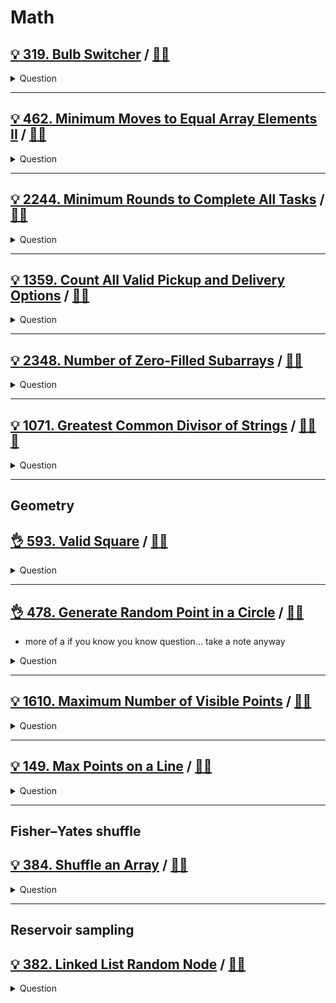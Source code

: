 # Math

## [:bulb: 319. Bulb Switcher](https://leetcode.com/problems/bulb-switcher) / [:man_technologist:](bulb_switcher.h)

<details><summary markdown="span">Question</summary>

```markdown
There are n bulbs that are initially off. You first turn on all the bulbs, then
you turn off every second bulb.

On the third round, you toggle every third bulb (turning on if it's off or
turning off if it's on). For the ith round, you toggle every i bulb. For the nth
round, you only toggle the last bulb.

Return the number of bulbs that are on after n rounds.

Input: n = 5
Output: 2
round 0: 0 0 0 0 0
round 1: 1 1 1 1 1
round 2: 1 0 1 0 1
round 3: 1 0 0 0 1
round 4: 1 0 0 1 1
round 5: 1 0 0 1 0
```

</details>

------------------------------------------------------------------------------

## [:bulb: 462. Minimum Moves to Equal Array Elements II](https://leetcode.com/problems/minimum-moves-to-equal-array-elements-ii/) / [:man_technologist:](minimum_moves_to_equal_array.h)

<details><summary markdown="span">Question</summary>

```markdown
Given an integer array nums of size n,
return the minimum number of moves required to make all array elements equal.

In one move, you can increment or decrement an element of the array by 1.
Example:
INPUT = [1,2,3]
OUTPUT = 2
```

</details>

------------------------------------------------------------------------------

## [:bulb: 2244. Minimum Rounds to Complete All Tasks](https://leetcode.com/problems/minimum-rounds-to-complete-all-tasks) / [:man_technologist:](minimum_rounds_to_complete_all_tasks.h)

<details><summary markdown="span">Question</summary>

```markdown
You are given a 0-indexed integer array tasks, where tasks[i]
represents the difficulty level of a task.

In each round, you can complete either 2 or 3 tasks of the same difficulty level.

Return the minimum rounds required to complete all the tasks, or -1 if it is not
possible to complete all the tasks.

Input: tasks = [2,3,3]
Output: -1
Explanation: There is only 1 task of difficulty level 2, but in each round, you
can only complete either 2 or 3 tasks of the same difficulty level.


Input: tasks = [2,2,3,3,2,4,4,4,4,4]
Output: 4
Explanation: To complete all the tasks, a possible plan is:
- In the first round, you complete 3 tasks of difficulty level 2.
- In the second round, you complete 2 tasks of difficulty level 3.
- In the third round, you complete 3 tasks of difficulty level 4.
- In the fourth round, you complete 2 tasks of difficulty level 4.
```

</details>

------------------------------------------------------------------------------

## [:bulb: 1359. Count All Valid Pickup and Delivery Options](https://leetcode.com/problems/count-all-valid-pickup-and-delivery-options/) / [:man_technologist:](count_all_valid_delivery_options.h)

<details><summary markdown="span">Question</summary>

```markdown
Given n orders, each order consist in pickup and delivery services.

Count all valid pickup/delivery possible sequences such that
- delivery(i) is always after of pickup(i).

Since the answer may be too large, return it modulo 10^9 + 7.

Input: n = 2
Output: 6

Explanation: All possible orders:
- (P1,P2,D1,D2), (P1,P2,D2,D1), (P1,D1,P2,D2),
  (P2,P1,D1,D2), (P2,P1,D2,D1), (P2,D2,P1,D1).
- This is an invalid order (P1,D2,P2,D1) because Pickup 2 is after of Delivery 2.
```

</details>

------------------------------------------------------------------------------

## [:bulb: 2348. Number of Zero-Filled Subarrays](https://leetcode.com/problems/number-of-zero-filled-subarrays/) / [:man_technologist:](number_of_zero_filled_subarrays.h)

<details><summary markdown="span">Question</summary>

```markdown
Given an integer array nums, return the number of subarrays filled with 0.

A subarray is a contiguous non-empty sequence of elements within an array.

Input: nums = [1,3,0,0,2,0,0,4]
Output: 6
Explanation:
There are 4 occurrences of [0] as a subarray.
There are 2 occurrences of [0,0] as a subarray.
There is no occurrence of a subarray with a size more than 2 filled with 0. Therefore, we return 6.
```

</details>

------------------------------------------------------------------------------

## [:bulb: 1071. Greatest Common Divisor of Strings](https://leetcode.com/problems/greatest-common-divisor-of-strings) / [:man_technologist:](greatest_common_divisor_of_strings.h) [:snake:](greatest_common_divisor_of_strings.py)

<details><summary markdown="span">Question</summary>

```markdown
For two strings s and t, we say "t divides s" if and only if
s = t + ... + t (i.e., t is concatenated with itself one or more times).

Given two strings str1 and str2,
return the largest string x such that x divides both str1 and str2.

Input: str1 = "ABABAB", str2 = "ABAB"
Output: "AB"
```

</details>

------------------------------------------------------------------------------

## Geometry

## [:ok_hand: 593. Valid Square](https://leetcode.com/problems/valid-square/) / [:man_technologist:](valid_square.h)

<details><summary markdown="span">Question</summary>

```markdown
Given the coordinates of four points in 2D space p1, p2, p3 and p4,
return true if the four points construct a square.

The coordinate of a point pi is represented as [xi, yi].
The input is not given in any order.

A valid square has four equal sides with positive length and four equal angles
(90-degree angles).

Input: p1 = [0,0], p2 = [1,1], p3 = [1,0], p4 = [0,1]
Output: true

Input: p1 = [1,0], p2 = [-1,0], p3 = [0,1], p4 = [0,-1]
Output: true
```

</details>

------------------------------------------------------------------------------

## [:ok_hand: 478. Generate Random Point in a Circle](https://leetcode.com/problems/generate-random-point-in-a-circle) / [:man_technologist:](gen_random_pt_in_circle.h)

- more of a if you know you know question... take a note anyway

<details><summary markdown="span">Question</summary>

```markdown
Given the radius and the position of the center of a circle, implement the
function `randPoint` which generates a uniform random point inside the circle.

Implement the Solution class:

`Solution(double radius, double x_center, double y_center)`
- initializes the object with the radius of the circle radius and the position
  of the center (x_center, y_center).
`randPoint()`
- returns a random point inside the circle.

A point on the circumference of the circle is considered to be in the circle.
The answer is returned as an array [x, y].
```

</details>

------------------------------------------------------------------------------

## [:bulb: 1610. Maximum Number of Visible Points](https://leetcode.com/problems/minimum-moves-to-equal-array-elements-ii/) / [:man_technologist:](max_of_visible_pts.h)

<details><summary markdown="span">Question</summary>

```markdown
You are given an array points, an integer angle, and your location, where
- location = [posx, posy]
- points[i] = [xi, yi]

You can see some set of points if, for each point, the angle formed by
- the point, your position, and the immediate east direction from your position
is in your field of view.

Initially, you are facing directly east from your position
- e.g. 0 degree against +x axis initially
- your visible range is basically from [-degree/2, degree/2] initially.
- but you can rotate your self counter clockwise for d degree, when you do so,
  your visible range is [d - degree/2, d + degree /2]

There can be multiple points at one coordinate.
There may be points at your location, and in such case, you can always see these points regardless of your rotation.

Points do not obstruct/block your vision to other points.
- (For example, say you are at (0, 0), degree is 90, point (1, 1) won't block you
seeing point(2, 2))

Return the maximum number of points you can see.

Input: points = [[1,0],[2,1]], angle = 13, location = [1,1]
Output: 1
```

</details>

------------------------------------------------------------------------------

## [:bulb: 149. Max Points on a Line](https://leetcode.com/problems/max-points-on-a-line) / [:man_technologist:](max_pts_on_a_line.h)

<details><summary markdown="span">Question</summary>

```markdown
Given an array of points where points[i] = [xi, yi]
represents a point on the X-Y plane,
return the maximum number of points that lie on the same straight line.

Input: points = [[0,8],[1,1],[2,2],[3,3]]
Output: 3
```

</details>

------------------------------------------------------------------------------

## Fisher–Yates shuffle

## [:bulb: 384. Shuffle an Array](https://leetcode.com/problems/shuffle-an-array/) / [:man_technologist:](shuffle_an_array.h)

<details><summary markdown="span">Question</summary>

```markdown
Given an integer array nums, design an algorithm to randomly shuffle the array.

- All permutations of the array should be equally likely as a result of the shuffling.
```

</details>

------------------------------------------------------------------------------

## Reservoir sampling

## [:bulb: 382. Linked List Random Node](https://leetcode.com/problems/linked-list-random-node) / [:man_technologist:](linked_list_random_node.h)

<details><summary markdown="span">Question</summary>

```markdown
Given a singly linked list, return a random node's value from the linked list.

- Each node must have the same probability of being chosen.

Implement the `Solution` class:

`Solution(ListNode head)`:
- Initializes the object with the head of the singly-linked list head.
`int getRandom()`:
- Chooses a node randomly from the list and returns its value.
- All the nodes of the list should be equally likely to be chosen.
```

</details>

